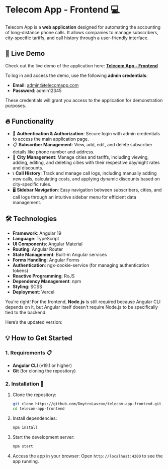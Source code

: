 # Telecom App - Frontend 💻

Telecom App is a **web application** designed for automating the accounting of long-distance phone calls. It allows companies to manage subscribers, city-specific tariffs, and call history through a user-friendly interface.

## 🌟 Live Demo

Check out the live demo of the application here: [**Telecom App - Frontend**](https://telecom-app-frontend.vercel.app/)

To log in and access the demo, use the following **admin credentials**:

- **Email**: admin@telecomapp.com
- **Password**: admin12345

These credentials will grant you access to the application for demonstration purposes.

## 🔥 Functionality

- 🔑 **Authentication & Authorization**: Secure login with admin credentials to access the main application page.
- 📋 **Subscriber Management**: View, add, edit, and delete subscriber details like phone number and address.
- 🌆 **City Management**: Manage cities and tariffs, including viewing, adding, editing, and deleting cities with their respective day/night rates and discounts.
- 📞 **Call History**: Track and manage call logs, including manually adding new calls, calculating costs, and applying dynamic discounts based on city-specific rules.
- 🖥 **Sidebar Navigation**: Easy navigation between subscribers, cities, and call logs through an intuitive sidebar menu for efficient data management.

## 🛠 Technologies

- **Framework**: Angular 19
- **Language**: TypeScript
- **UI Components**: Angular Material
- **Routing**: Angular Router
- **State Management**: Built-in Angular services
- **Forms Handling**: Angular Forms
- **Authentication**: ngx-cookie-service (for managing authentication tokens)
- **Reactive Programming**: RxJS
- **Dependency Management**: npm
- **Styling**: SCSS
- **Deployment**: Vercel

You're right! For the frontend, **Node.js** is still required because Angular CLI depends on it, but Angular itself doesn't require Node.js to be specifically tied to the backend.

Here’s the updated version:

## 💡 How to Get Started

### 1. Requirements 📋

- **Angular CLI** (v19.1 or higher)
- **Git** (for cloning the repository)

### 2. Installation 🔧

1. Clone the repository:

   ```sh
   git clone https://github.com/DmytroLavrov/telecom-app-frontend.git
   cd telecom-app-frontend
   ```

2. Install dependencies:

   ```sh
   npm install
   ```

3. Start the development server:

   ```sh
   npm start
   ```

4. Access the app in your browser:
   Open `http://localhost:4200` to see the app running.
